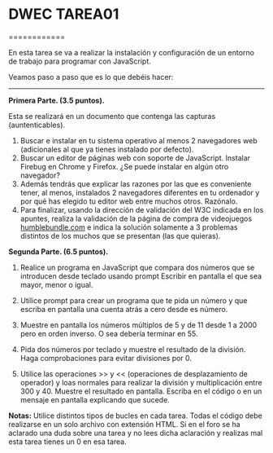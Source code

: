 # DWEC TAREA01
============

En esta tarea se va a realizar la instalación y configuración de un entorno de trabajo para programar con JavaScript. 

Veamos paso a paso que es lo que debéis hacer:


----------


**Primera Parte.  (3.5 puntos).**

Esta  se realizará en un documento que contenga las capturas (auntenticables).

 1. Buscar e instalar en tu sistema operativo al menos 2 navegadores web (adicionales al que ya tienes instalado por defecto).
 2. Buscar un editor de páginas web con soporte de JavaScript.
Instalar Firebug en Chrome y Firefox. ¿Se puede instalar en algún otro navegador?
 3. Además tendrás que explicar las razones por las que es conveniente tener, al menos, instalados 2 navegadores diferentes en tu ordenador y por qué has elegido tu editor web entre muchos otros. Razónalo.
 4. Para finalizar, usando la dirección de validación del W3C indicada en los apuntes, realiza la validación de la página de compra de videojuegos [humblebundle.com](https://www.humblebundle.com) e indica la solución solamente a 3 problemas distintos de los muchos que se presentan (las que quieras).
 
**Segunda Parte. (6.5 puntos).** 

1. Realice un programa en JavaScript que compara dos números que se introducen desde teclado usando prompt Escribir en pantalla el que sea mayor, menor o igual.
 
2. Utilice prompt para crear un programa que te pida un número y que escriba en pantalla una cuenta atrás a cero desde es número.

3. Muestre en pantalla los números múltiplos de 5 y de 11 desde 1 a 2000 pero en orden inverso. O sea debería terminar en 55.

4. Pida dos números por teclado y muestre el resultado de la división. Haga comprobaciones para evitar divisiones por 0.

5. Utilice las operaciones >> y << (operaciones de desplazamiento de operador)  y loas normales para realizar la división y multiplicación entre 300 y 40. Muestre el resultado en pantalla. Escriba en el código o en un mensaje en pantalla explicando que sucede.

**Notas:** Utilice distintos tipos de bucles en cada tarea. Todas el código debe realizarse en un solo archivo con extensión HTML. Si en el foro se ha aclarado una duda sobre una tarea y no lees dicha aclaración y realizas mal esta tarea tienes un 0 en esa tarea.
